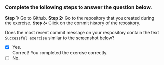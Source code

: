 ### Complete the following steps to answer the question below.

**Step 1:** Go to Github.
**Step 2:** Go to the repository that you created during the exercise.
**Step 3:** Click on the commit history of the repository.

Does the most recent commit message on your respository contain the text `Successful exercise` similar to the screenshot below?

- [x] Yes. <br>
      Correct! You completed the exercise correctly.
- [ ] No.

